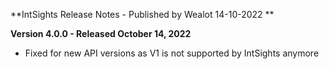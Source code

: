 **IntSights Release Notes - Published by Wealot 14-10-2022 **


**Version 4.0.0 - Released October 14, 2022**
* Fixed for new API versions as V1 is not supported by IntSights anymore 
